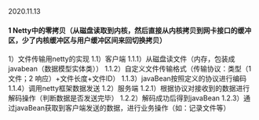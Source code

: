 2020.11.13
#### 1 Netty中的零拷贝（从磁盘读取到内核，然后直接从内核拷贝到网卡接口的缓冲区，少了内核缓冲区与用户缓冲区间来回切换拷贝）
   1）文件传输用netty的实现 
    1.1）客户端
        1.1.1）从磁盘读文件（内存，包装成javabean（数据模型实体类））
        1.1.2）自定义文件传输格式（传输协议：类型（1 文件；2 响应）+文件长度+文件ID）
        1.1.3）javaBean按照定义的协议进行编码
        1.1.4）调用netty框架数据发送
    1.2）服务端
        1.2.1）根据协议对接收到的数据进行解码操作（判断数据是否发送完毕）
        1.2.2）解码成功后得到javaBean
        1.2.3）通过javaBean获取到客户端发送的数据，进行业务操作（如：记录文件等）